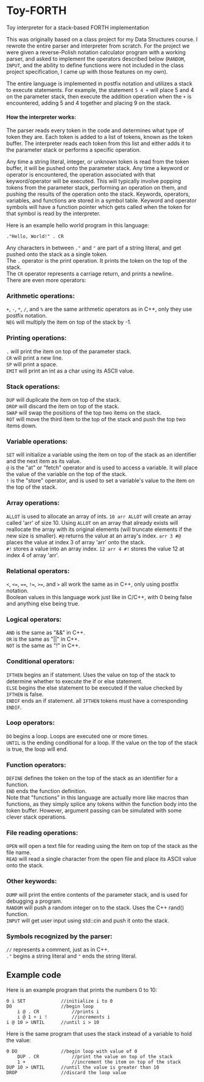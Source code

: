 # Toy-FORTH
Toy interpreter for a stack-based FORTH implementation

This was originally based on a class project for my Data Structures course. I rewrote the entire parser and interpreter from scratch. For the project we were given a reverse-Polish notation calculator program with a working parser, and asked to implement the operators described below (`RANDOM`, `INPUT`, and the ability to define functions were not included in the class project specification, I came up with those features on my own).  

The entire language is implemented in postfix notation and utilizes a stack to execute statements. For example, the statement `5 4 +` will place 5 and 4 on the parameter stack, then execute the addition operation when the `+` is encountered, adding 5 and 4 together and placing 9 on the stack.  

#### How the interpreter works:
The parser reads every token in the code and determines what type of token they are. Each token is added to a list of tokens, known as the token buffer. The interpreter reads each token from this list and either adds it to the parameter stack or performs a specific operation.  

Any time a string literal, integer, or unknown token is read from the token buffer, it will be pushed onto the parameter stack. Any time a keyword or operator is encountered, the operation associated with that keyword/operator will be executed. This will typically involve popping tokens from the parameter stack, performing an operation on them, and pushing the results of the operation onto the stack. Keywords, operators, variables, and functions are stored in a symbol table. Keyword and operator symbols will have a function pointer which gets called when the token for that symbol is read by the interpreter.  

Here is an example hello world program in this language:  

  `."Hello, World!" . CR`
  
Any characters in between `."` and `"` are part of a string literal, and get pushed onto the stack as a single token.  
The `.` operator is the print operation. It prints the token on the top of the stack.  
The `CR` operator represents a carriage return, and prints a newline.  
There are even more operators:  

### Arithmetic operations:  
`+`, `-`, `*`, `/`, and `%` are the same arithmetic operators as in C++, only they use postfix notation.  
`NEG` will multiply the item on top of the stack by -1.  

### Printing operations:  
`.` will print the item on top of the parameter stack.  
`CR` will print a new line.  
`SP` will print a space.  
`EMIT` will print an int as a char using its ASCII value.

### Stack operations:  
`DUP` will duplicate the item on top of the stack.  
`DROP` will discard the item on top of the stack.  
`SWAP` will swap the positions of the top two items on the stack.  
`ROT` will move the third item to the top of the stack and push the top two items down.  

### Variable operations:  
`SET` will initialize a variable using the item on top of the stack as an identifier and the next item as its value.  
`@` is the "at" or "fetch" operator and is used to access a variable. It will place the value of the variable on the top of the stack.  
`!` is the "store" operator, and is used to set a variable's value to the item on the top of the stack.  

### Array operations:
`ALLOT` is used to allocate an array of ints. `10 arr ALLOT` will create an array called 'arr' of size 10. Using `ALLOT` on an array that already exists will reallocate the array with its original elements (will truncate elements if the new size is smaller). 
`#@` returns the value at an array's index. `arr 3 #@` places the value at index 3 of array 'arr' onto the stack.  
`#!` stores a value into an array index. `12 arr 4 #!` stores the value 12 at index 4 of array 'arr'.  

### Relational operators:  
`<`, `<=`, `==`, `!=`, `>=`, and `>` all work the same as in C++, only using postfix notation.  
Boolean values in this language work just like in C/C++, with 0 being false and anything else being true.  

### Logical operators:  
`AND` is the same as "&&" in C++.  
`OR` is the same as "||" in C++.  
`NOT` is the same as "!" in C++.  

### Conditional operators:  
`IFTHEN` begins an if statement. Uses the value on top of the stack to determine whether to execute the if or else statement.  
`ELSE` begins the else statement to be executed if the value checked by `IFTHEN` is false.  
`ENDIF` ends an if statement. all `IFTHEN` tokens must have a corresponding `ENDIF`.  

### Loop operators:  
`DO` begins a loop. Loops are executed one or more times.  
`UNTIL` is the ending conditional for a loop. If the value on the top of the stack is true, the loop will end.  

### Function operators:  
`DEFINE` defines the token on the top of the stack as an identifier for a function.  
`END` ends the function definition.  
Note that "functions" in this language are actually more like macros than functions, as they simply splice any tokens within the function body into the token buffer. However, argument passing can be simulated with some clever stack operations.

### File reading operations:  
`OPEN` will open a text file for reading using the item on top of the stack as the file name.  
`READ` will read a single character from the open file and place its ASCII value onto the stack.  

### Other keywords:  
`DUMP` will print the entire contents of the parameter stack, and is used for debugging a program.  
`RANDOM` will push a random integer on to the stack. Uses the C++ rand() function.  
`INPUT` will get user input using std::cin and push it onto the stack.  

### Symbols recognized by the parser:
`//` represents a comment, just as in C++.  
`."` begins a string literal and `"` ends the string literal.  

## Example code  
Here is an example program that prints the numbers 0 to 10:  
```
0 i SET             //initialize i to 0
DO                  //begin loop
    i @ . CR            //prints i
    i @ 1 + i !         //increments i
i @ 10 > UNTIL      //until i > 10
```

Here is the same program that uses the stack instead of a variable to hold the value:  
```
0 DO                //begin loop with value of 0
    DUP . CR            //print the value on top of the stack
    1 +                 //increment the item on top of the stack
DUP 10 > UNTIL      //until the value is greater than 10
DROP                //discard the loop value
```
    
